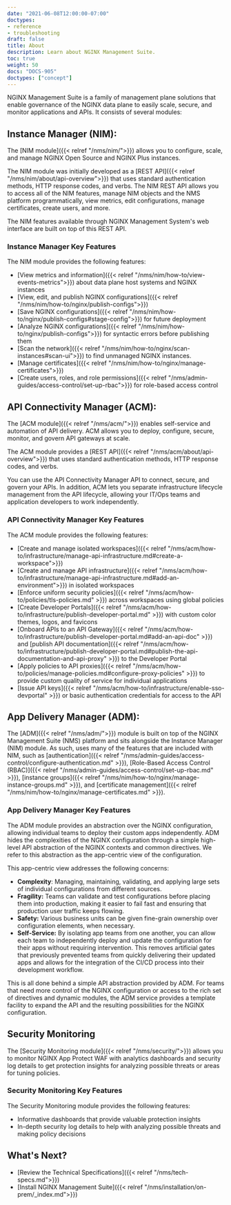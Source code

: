 ```yaml
---
date: "2021-06-08T12:00:00-07:00"
doctypes:
- reference
- troubleshooting
draft: false
title: About
description: Learn about NGINX Management Suite.
toc: true
weight: 50
docs: "DOCS-905"
doctypes: ["concept"]
---
```


NGINX Management Suite is a family of management plane solutions that enable governance of the NGINX data plane to easily scale, secure, and monitor applications and APIs. It consists of several modules:

## Instance Manager (NIM):

The [NIM module]({{< relref "/nms/nim/">}}) allows you to configure, scale, and manage NGINX Open Source and NGINX Plus instances. 

The NIM module was initially developed as a [REST API]({{< relref "/nms/nim/about/api-overview">}}) that uses standard authentication methods, HTTP response codes, and verbs. The NIM REST API allows you to access all of the NIM features, manage NIM objects and the NMS platform programmatically, view metrics, edit configurations, manage certificates, create users, and more. 

The NIM features available through NGINX Management System's web interface are built on top of this REST API.

### Instance Manager Key Features

The NIM module provides the following features:

- [View metrics and information]({{< relref "/nms/nim/how-to/view-events-metrics">}}) about data plane host systems and NGINX instances
- [View, edit, and publish NGINX configurations]({{< relref "/nms/nim/how-to/nginx/publish-configs">}})
- [Save NGINX configurations]({{< relref "/nms/nim/how-to/nginx/publish-configs#stage-config">}}) for future deployment
- [Analyze NGINX configurations]({{< relref "/nms/nim/how-to/nginx/publish-configs">}}) for syntactic errors before publishing them
- [Scan the network]({{< relref "/nms/nim/how-to/nginx/scan-instances#scan-ui">}}) to find unmanaged NGINX instances.
- [Manage certificates]({{< relref "/nms/nim/how-to/nginx/manage-certificates">}})
- [Create users, roles, and role permissions]({{< relref "/nms/admin-guides/access-control/set-up-rbac">}}) for role-based access control

## API Connectivity Manager (ACM): 

The [ACM module]({{< relref "/nms/acm/">}}) enables self-service and automation of API delivery. ACM allows you to deploy, configure, secure, monitor, and govern API gateways at scale. 

The ACM module provides a [REST API]({{< relref "/nms/acm/about/api-overview">}}) that uses standard authentication methods, HTTP response codes, and verbs.

You can use the API Connectivity Manager API to connect, secure, and govern your APIs. In addition, ACM lets you separate infrastructure lifecycle management from the API lifecycle, allowing your IT/Ops teams and application developers to work independently.

### API Connectivity Manager Key Features

The ACM module provides the following features:

- [Create and manage isolated workspaces]({{< relref "/nms/acm/how-to/infrastructure/manage-api-infrastructure.md#create-a-workspace">}})
- [Create and manage API infrastructure]({{< relref "/nms/acm/how-to/infrastructure/manage-api-infrastructure.md#add-an-environment">}}) in isolated workspaces
- [Enforce uniform security policies]({{< relref "/nms/acm/how-to/policies/tls-policies.md" >}}) across workspaces using global policies
- [Create Developer Portals]({{< relref "/nms/acm/how-to/infrastructure/publish-developer-portal.md" >}}) with custom color themes, logos, and favicons
- [Onboard APIs to an API Gateway]({{< relref "/nms/acm/how-to/infrastructure/publish-developer-portal.md#add-an-api-doc" >}}) and [publish API documentation]({{< relref "/nms/acm/how-to/infrastructure/publish-developer-portal.md#publish-the-api-documentation-and-api-proxy" >}}) to the Developer Portal
- [Apply policies to API proxies]({{< relref "/nms/acm/how-to/policies/manage-policies.md#configure-proxy-policies" >}}) to provide custom quality of service for individual applications
- [Issue API keys]({{< relref "/nms/acm/how-to/infrastructure/enable-sso-devportal" >}}) or basic authentication credentials for access to the API

## App Delivery Manager (ADM):

The [ADM]({{< relref "/nms/adm/">}}) module is built on top of the NGINX Management Suite (NMS) platform and sits alongside the Instance Manager (NIM) module. As such, uses many of the features that are included with NIM, such as [authentication]({{< relref "/nms/admin-guides/access-control/configure-authentication.md" >}}), [Role-Based Access Control (RBAC)]({{< relref "/nms/admin-guides/access-control/set-up-rbac.md" >}}), [instance groups]({{< relref "/nms/nim/how-to/nginx/manage-instance-groups.md" >}}), and [certificate management]({{< relref "/nms/nim/how-to/nginx/manage-certificates.md" >}}).

### App Delivery Manager Key Features

The ADM module provides an abstraction over the NGINX configuration, allowing individual teams to deploy their custom apps independently. ADM hides the complexities of the NGINX configuration through a simple high-level API abstraction of the NGINX contexts and common directives. We refer to this abstraction as the app-centric view of the configuration.

This app-centric view addresses the following concerns:

* **Complexity**: Managing, maintaining, validating, and applying large sets of individual configurations from different sources.
* **Fragility:** Teams can validate and test configurations before placing them into production, making it easier to fail fast and ensuring that production user traffic keeps flowing.
* **Safety:** Various business units can be given fine-grain ownership over configuration elements, when necessary.
* **Self-Service:** By isolating app teams from one another, you can allow each team to independently deploy and update the configuration for their apps without requiring intervention. This removes artificial gates that previously prevented teams from quickly delivering their updated apps and allows for the integration of the CI/CD process into their development workflow.

This is all done behind a simple API abstraction provided by ADM. For teams that need more control of the NGINX configuration or access to the rich set of directives and dynamic modules, the ADM service provides a template facility to expand the API and the resulting possibilities for the NGINX configuration.

## Security Monitoring

The [Security Monitoring module]({{< relref "/nms/security/">}}) allows you to monitor NGINX App Protect WAF with analytics dashboards and security log details to get protection insights for analyzing possible threats or areas for tuning policies.

### Security Monitoring Key Features

The Security Monitoring module provides the following features:

- Informative dashboards that provide valuable protection insights
- In-depth security log details to help with analyzing possible threats and making policy decisions

## What's Next?

- [Review the Technical Specifications]({{< relref "/nms/tech-specs.md">}})
- [Install NGINX Management Suite]({{< relref "/nms/installation/on-prem/_index.md">}})
